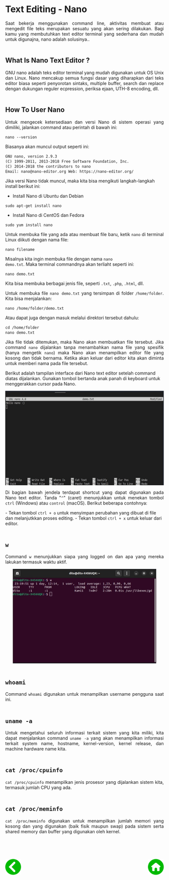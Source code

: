 # Text Editing - Nano
<p align="justify">
Saat bekerja menggunakan command line, aktivitas membuat atau mengedit file teks merupakan sesuatu yang akan sering dilakukan. Bagi kamu yang membutuhkan text editor terminal yang sederhana dan mudah untuk digunajna, nano adalah solusinya..<br><br>

## What Is Nano Text Editor ?
<p align="justify">
GNU nano adalah teks editor terminal yang mudah digunakan untuk OS Unix dan Linux. Nano mencakup semua fungsi dasar yang diharapkan dari teks editor biasa seperti penyorotan sintaks, multiple buffer, search dan replace dengan dukungan reguler ecpression, periksa ejaan, UTH-8 encoding, dll.<br><br>

## How To User Nano
<p align="justify">
Untuk mengecek ketersediaan dan versi Nano di sistem operasi yang dimiliki, jalankan command atau perintah di bawah ini:

```
nano --version
```

Biasanya akan muncul output seperti ini:

```
GNU nano, version 2.9.3
(C) 1999-2011, 2013-2018 Free Software Foundation, Inc.
(C) 2014-2018 the contributors to nano
Email: nano@nano-editor.org Web: https://nano-editor.org/
```

Jika versi Nano tidak muncul, maka kita bisa mengikuti langkah-langkah install berikut ini:</p>
- Install Nano di Ubuntu dan Debian

```
sudo apt-get install nano
```

- Install Nano di CentOS dan Fedora

```
sudo yum install nano
```

<p align="justify">
Untuk membuka file yang ada atau membuat file baru, ketik <code>nano</code> di terminal Linux diikuti dengan nama file:

```
nano filename
```

Misalnya kita ingin membuka file dengan nama <code>nano demo.txt</code>. Maka terminal commandnya akan terliaht seperti ini:

```
nano demo.txt
```

Kita bisa membuka berbagai jenis file, seperti <code>.txt</code>, <code>.php</code>, <code>.html</code>, dll.</p>

<p align="justify">
Untuk membuka file <code>nano demo.txt</code> yang tersimpan di folder <code>/home/folder</code>. Kita bisa menjalankan:

```
nano /home/folder/demo.txt
```

Atau dapat juga dengan masuk melalui direktori tersebut dahulu:

```
cd /home/folder
nano demo.txt
```

<p align="justify">
Jika file tidak ditemukan, maka Nano akan membuatkan file tersebut. Jika command <code>nano</code> dijalankan tanpa menambahkan nama file yang spesifik (hanya mengetik <code>nano</code>) maka Nano akan menampilkan editor file yang kosong dan tidak bernama. Ketika akan keluar dari editor kita akan diminta untuk memberi nama pada file tersebut.<br>

Berikut adalah tampilan interface dari Nano text editor setelah command diatas dijalankan. Gunakan tombol bertanda anak panah di keyboard untuk menggerakkan cursor pada Nano.

<p align="center">
<img height="300rm" align="center" src="https://github.com/Ouroboros-Tech/modul-pembelajaran/blob/main/image/nano.png"><br>

<p align="justify">
Di bagian bawah jendela terdapat shortcut yang dapat digunakan pada Nano text editor. Tanda "<code>^</code>" (caret) menunjukkan untuk menekan tombol <code>ctrl</code> (Windows) atau <code>control</code> (macOS). Berikut beberapa contohnya:</p>
- Tekan tombol <code>ctrl + o</code> untuk menyimpan perubahan yang dibuat di file dan melanjutkkan proses editing.
- Tekan tombol <code>ctrl + x</code> untuk keluar dari editor.<br><br>

## <code>w</code>
<p align="justify">
Command <code>w</code> menunjukkan siapa yang logged on dan apa yang mereka lakukan termasuk waktu aktif.<br>

<p align="center">
<img height="300rm" align="center" src="https://github.com/Ouroboros-Tech/modul-pembelajaran/blob/main/image/w.png"><br><br>

## <code>whoami</code>
<p align="justify">
Command <code>whoami</code> digunakan untuk menampilkan username pengguna saat ini.<br><br>

## <code>uname -a</code>
<p align="justify">
Untuk mengetahui seluruh informasi terkait sistem yang kita miliki, kita dapat menjalankan command <code>uname -a</code> yang akan menampilkan informasi terkait system name, hostname, kernel-version, kernel release, dan machine hardware name kita.<br><br>

## <code>cat /proc/cpuinfo</code>
<p align="justify">
<code>cat /proc/cpuinfo</code> menampilkan jenis prosesor yang dijalankan sistem kita, termasuk jumlah CPU yang ada.<br><br>

## <code>cat /proc/meminfo</code>
<p align="justify">
<code>cat /proc/meminfo</code> digunakan untuk menampilkan jumlah memori yang kosong dan yang digunakan (baik fisik maupun swap) pada sistem serta shared memory dan buffer yang digunakan oleh kernel.<br><br>



<br><br>
<div align="justify">
    <!-- Prev Page -->
    <a href="https://github.com/Ouroboros-Tech/modul-pembelajaran/tree/main/3.%20Software%20Engineering/1.%20Introduction/2.%20Day%20To%20Day" target="_blank"><img src="https://github.com/Ouroboros-Tech/modul-pembelajaran/blob/main/image/left%20(1).png" align="left" height="50" width="50"></a>
    <!-- Next Page -->
    <a href="https://github.com/Ouroboros-Tech/modul-pembelajaran/tree/main/3.%20Software%20Engineering" target="_blank"><img src="https://github.com/Ouroboros-Tech/modul-pembelajaran/blob/main/image/home%20(2).png" align="right" height="50" width="50"></a>
<div>
